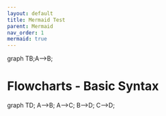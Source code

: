 ```yaml
---
layout: default
title: Mermaid Test
parent: Mermaid
nav_order: 1
mermaid: true
---
```


<html lang="en">

<head>
  <script src="https://cdn.jsdelivr.net/npm/mermaid/dist/mermaid.min.js">
  <script>mermaid.initialize({startOnLoad:true});</script>
</head>

<body>
  <div class="mermaid">
    graph 
      TB;A-->B;
  </div>
</body>

</html>

# Flowcharts - Basic Syntax

<div class="mermaid">
graph TD;
A-->B;
A-->C;
B-->D;
C-->D;
</div>

